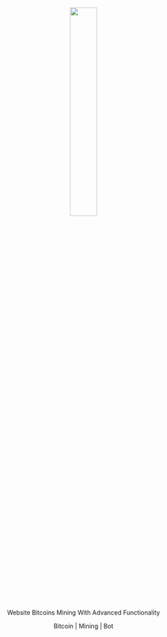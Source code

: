 

<br>
<p align="center">
<img width="35%" src="https://in.pinterest.com/pin/853643304359790946/"/>
</p>

<p align="center">
      Website Bitcoins Mining With Advanced Functionality
</p> 
<p align="center">
     Bitcoin | Mining | Bot 
</p>
